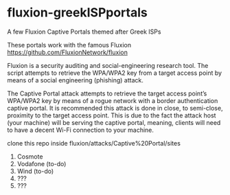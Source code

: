 # fluxion-greekISPportals
A few Fluxion Captive Portals themed after Greek ISPs

These portals work with the famous Fluxion
https://github.com/FluxionNetwork/fluxion

Fluxion is a security auditing and social-engineering research tool.
The script attempts to retrieve the WPA/WPA2 key from a target access point by means of a social engineering (phishing) attack.

The Captive Portal attack attempts to retrieve the target access point’s WPA/WPA2 key by means of a rogue network with a border authentication captive portal. It is recommended this attack is done in close, to semi-close, proximity to the target access point. This is due to the fact the attack host (your machine) will be serving the captive portal, meaning, clients will need to have a decent Wi-Fi connection to your machine.

clone this repo inside fluxion/attacks/Captive%20Portal/sites

1. Cosmote
2. Vodafone (to-do)
3. Wind (to-do)
4. ???
5. ???
